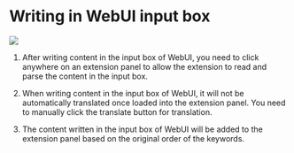 # Writing in WebUI input box

![](/assets/images/demo.writing_webui.gif)

1. After writing content in the input box of WebUI, you need to click anywhere on an extension panel to allow the extension to read and parse the content in the input box.

2. When writing content in the input box of WebUI, it will not be automatically translated once loaded into the extension panel. You need to manually click the translate button for translation.

3. The content written in the input box of WebUI will be added to the extension panel based on the original order of the keywords.